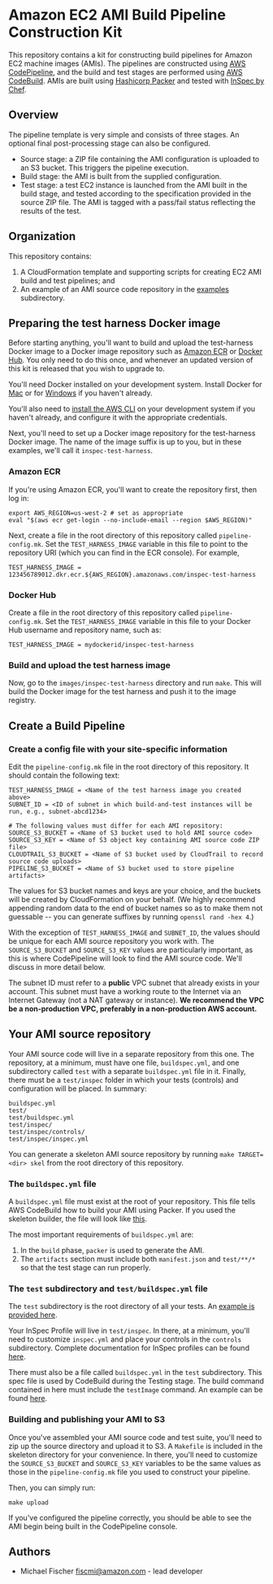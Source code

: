 # Amazon EC2 AMI Build Pipeline Construction Kit

This repository contains a kit for constructing build pipelines for Amazon EC2
machine images (AMIs).  The pipelines are constructed using [AWS
CodePipeline](https://aws.amazon.com/codepipeline/), and the build and test
stages are performed using [AWS CodeBuild](https://aws.amazon.com/codebuild/).
AMIs are built using [Hashicorp Packer](https://packer.io/) and tested with
[InSpec by Chef](https://www.inspec.io/).

## Overview

The pipeline template is very simple and consists of three stages.  An optional
final post-processing stage can also be configured.

* Source stage: a ZIP file containing the AMI configuration is uploaded to an S3
  bucket.  This triggers the pipeline execution.
* Build stage: the AMI is built from the supplied configuration.
* Test stage: a test EC2 instance is launched from the AMI built in the build
  stage, and  tested according to the specification provided in the source ZIP
  file.  The AMI is tagged with a pass/fail status reflecting the results of the
  test.

## Organization

This repository contains:

1. A CloudFormation template and supporting scripts for creating EC2 AMI build and test pipelines; and
2. An example of an AMI source code repository in the [examples](examples/) subdirectory.

## Preparing the test harness Docker image

Before starting anything, you'll want to build and upload the test-harness Docker
image to a Docker image repository such as [Amazon ECR](https://aws.amazon.com/ecr/) or
[Docker Hub](https://hub.docker.com).  You only need to do this once, and whenever
an updated version of this kit is released that you wish to upgrade to.

You'll need Docker installed on your development system.  Install Docker for
[Mac](https://hub.docker.com/editions/community/docker-ce-desktop-mac) or for
[Windows](https://hub.docker.com/editions/community/docker-ce-desktop-windows)
if you haven't already.

You'll also need to [install the AWS
CLI](https://docs.aws.amazon.com/cli/latest/userguide/cli-chap-install.html) on
your development system if you haven't already, and configure it with the
appropriate credentials.

Next, you'll need to set up a Docker image repository for the test-harness
Docker image.  The name of the image suffix is up to you, but in these examples,
we'll call it `inspec-test-harness`.

### Amazon ECR

If you're using Amazon ECR, you'll want to create the repository first, then log in:

```
export AWS_REGION=us-west-2 # set as appropriate
eval "$(aws ecr get-login --no-include-email --region $AWS_REGION)"
```

Next, create a file in the root directory of this repository called
`pipeline-config.mk`.  Set the `TEST_HARNESS_IMAGE`  variable in this file to
point to the repository URI (which you can find in the ECR console).  For
example,

```
TEST_HARNESS_IMAGE = 123456789012.dkr.ecr.${AWS_REGION}.amazonaws.com/inspec-test-harness
```

### Docker Hub

Create a file in the root directory of this repository called
`pipeline-config.mk`.  Set the `TEST_HARNESS_IMAGE` variable in this file
to your Docker Hub username and repository name, such as:

```
TEST_HARNESS_IMAGE = mydockerid/inspec-test-harness
```

### Build and upload the test harness image

Now, go to the `images/inspec-test-harness` directory and run `make`.  This will
build the Docker image for the test harness and push it to the image registry.


## Create a Build Pipeline

### Create a config file with your site-specific information

Edit the `pipeline-config.mk` file in the root directory of this repository.  It
should contain the following text:

```
TEST_HARNESS_IMAGE = <Name of the test harness image you created above>
SUBNET_ID = <ID of subnet in which build-and-test instances will be run, e.g., subnet-abcd1234>

# The following values must differ for each AMI repository:
SOURCE_S3_BUCKET = <Name of S3 bucket used to hold AMI source code>
SOURCE_S3_KEY = <Name of S3 object key containing AMI source code ZIP file>
CLOUDTRAIL_S3_BUCKET = <Name of S3 bucket used by CloudTrail to record source code uploads>
PIPELINE_S3_BUCKET = <Name of S3 bucket used to store pipeline artifacts>
```

The values for S3 bucket names and keys are your choice, and the buckets will be
created by CloudFormation on your behalf.  (We highly recommend appending random
data to the end of bucket names so as to make them not guessable -- you can
generate suffixes by running `openssl rand -hex 4`.)

With the exception of `TEST_HARNESS_IMAGE` and `SUBNET_ID`, the values should be
unique for each AMI source repository you work with.  The `SOURCE_S3_BUCKET` and
`SOURCE_S3_KEY` values are particularly important, as this is where CodePipeline
will look to find the AMI source code.  We'll discuss in more detail below.

The subnet ID must refer to a **public** VPC subnet that already exists in your
account.  This subnet must have a working route to the Internet via an Internet
Gateway (not a NAT gateway or instance).  **We recommend the VPC be a
non-production VPC, preferably in a non-production AWS account.**


## Your AMI source repository

Your AMI source code will live in a separate repository from this one.  The
repository, at a minimum, must have one file, `buildspec.yml`, and one
subdirectory called `test` with a separate `buildspec.yml` file in it.  Finally,
there must be a `test/inspec` folder in which your tests (controls) and
configuration will be placed.  In summary:

```
buildspec.yml
test/
test/buildspec.yml
test/inspec/
test/inspec/controls/
test/inspec/inspec.yml
```

You can generate a skeleton AMI source repository by running `make TARGET=<dir>
skel` from the root directory of this repository.

### The `buildspec.yml` file

A `buildspec.yml` file must exist at the root of your repository.  This file
tells AWS CodeBuild how to build your AMI using Packer.  If you used the
skeleton builder, the file will look like [this](example/buildspec.yml).

The most important requirements of `buildspec.yml` are:

1. In the `build` phase, `packer` is used to generate the AMI.
2. The `artifacts` section must include both `manifest.json` and `test/**/*`
   so that the test stage can run properly.

### The `test` subdirectory and `test/buildspec.yml` file

The `test` subdirectory is the root directory of all your tests.  An
[example is provided here](example/test/).

Your InSpec Profile will live in `test/inspec`.  In there, at a minimum, you'll need
to customize `inspec.yml` and place your controls in the `controls`
subdirectory.  Complete documentation for InSpec profiles can be found
[here](https://www.inspec.io/docs/reference/profiles/).

There must also be a file called `buildspec.yml` in the `test` subdirectory.
This spec file is used by CodeBuild during the Testing stage.   The build
command contained in here must include the `testImage` command.  An example can
be found [here](example/test/buildspec.yml).

### Building and publishing your AMI to S3

Once you've assembled your AMI source code and test suite, you'll need to zip up
the source directory and upload it to S3.  A `Makefile` is included in the
skeleton directory for your convenience.  In there, you'll need to customize the
`SOURCE_S3_BUCKET` and `SOURCE_S3_KEY` variables to be the same values as those
in the `pipeline-config.mk` file you used to construct your pipeline.

Then, you can simply run:

```
make upload
```

If you've configured the pipeline correctly, you should be able to see the AMI
begin being built in the CodePipeline console.


Authors
-------

* Michael Fischer <fiscmi@amazon.com> - lead developer
